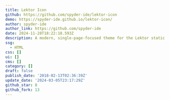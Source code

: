 ```yaml
---
title: Lektor Icon
github: https://github.com/spyder-ide/lektor-icon
demo: https://spyder-ide.github.io/lektor-icon/
author: spyder-ide
author_link: https://github.com/spyder-ide
date: 2024-11-28T18:22:18.593Z
description: A modern, single-page-focused theme for the Lektor static CMS
ssg:
  - HTML
css: []
ui: []
cms: []
category: []
draft: false
publish_date: '2018-02-13T02:36:39Z'
update_date: '2024-03-05T23:17:29Z'
github_star: 8
github_fork: 13
---
```

